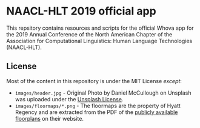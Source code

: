 # NAACL-HLT 2019 official app

This repsitory contains resources and scripts for the official Whova app for the 2019 Annual Conference of the North American Chapter of the Association for Computational Linguistics: Human Language Technologies (NAACL-HLT).

## License

Most of the content in this repository is under the MIT License _except_:

- `images/header.jpg` - Original Photo by Daniel McCullough on Unsplash was uploaded under the [Unsplash License](https://unsplash.com/license).
- `images/floormaps/*.png` - The floormaps are the property of Hyatt Regency and are extracted from the PDF of the [publicly available floorplans](https://assets.hyatt.com/content/dam/hyatt/hyattdam/documents/2014/12/08/1806/MSPRM_HR_Minneapolis_FP.pdf) on their website.